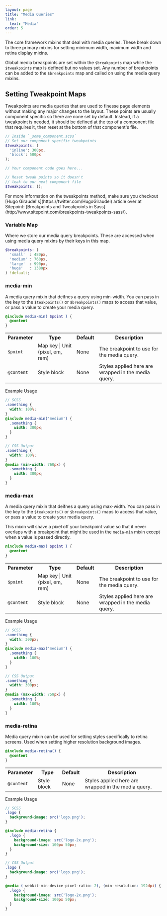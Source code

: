 ```yaml
---
layout: page
title: "Media Queries"
link:
  text: "Media"
order: 5
---
```


The core framework mixins that deal with media queries. These break down to three primary mixins for setting minimum width, maximum width and retina display mixins.

Global media breakpoints are set within the `$breakpoints` map while the `$tweakpoints` map is defined but no values set. Any number of breakpoints can be added to the <code>$breakpoints</code> map and called on using the media query mixins.

## Setting Tweakpoint Maps

Tweakpoints are media queries that are used to finesse page elements without making any major changes to the layout. These points are usually component specific so there are none set by default. Instead, if a tweakpoint is needed, it should be defined at the top of a component file that requires it, then reset at the bottom of that component's file.

```scss
// Inside `_some_component.scss`
// Set our component specific tweakpoints
$tweakpoints: (
  'inline': 300px,
  'block': 500px
);

// Your component code goes here...

// Reset tweak points so it doesn't
// leak to our next component file
$tweakpoints: ();
```

<div class="notice info" markdown="1">
  For more information on the tweakpoints method, make sure you checkout [Hugo Giraudel's](https://twitter.com/HugoGiraudel) article over at Sitepoint: [Breakpoints and Tweakpoints in Sass](http://www.sitepoint.com/breakpoints-tweakpoints-sass/).
</div>

<div id="toc" class="toc"></div>

<section id="map-breakpoints" class="docs-item" markdown="1">

### Variable Map

Where we store our media query breakpoints. These are accessed when using media query mixins by their keys in this map.

```scss
$breakpoints: (
  'small'  : 480px,
  'medium' : 760px,
  'large'  : 990px,
  'huge'   : 1380px
) !default;
```

</section><!-- .docs-item -->

<section id="mixin-media-min" class="docs-item" markdown="1">

### media-min

A media query mixin that deifnes a query using min-width. You can pass in the key to the `$teakpoints()` or `$breakpoints()` maps to access that value, or pass a value to create your media query.

```scss
@include media-min( $point ) {
  @content
}
```

<table class="table table-docs">
  <tr>
    <th>Parameter</th>
    <th>Type</th>
    <th>Default</th>
    <th>Description</th>
  </tr>
  <tr>
    <td><code>$point</code></td>
    <td>Map key | Unit (pixel, em, rem)</td>
    <td><span class="text-soften">None</span></td>
    <td>The breakpoint to use for the media query.</td>
  </tr>
  <tr>
    <td><code>@content</code></td>
    <td>Style block</td>
    <td><span class="text-soften">None</span></td>
    <td>Styles applied here are wrapped in the media query.</td>
  </tr>
</table>

<p class="subheading">Example Usage</p>

```scss
// SCSS
.something {
  width: 100%;
}
@include media-min('medium') {
  .something {
    width: 300px;
  }
}

// CSS Output
.something {
  width: 100%;
}
@media (min-width: 760px) {
  .something {
    width: 300px;
  }
}
```

</section><!-- .docs-item -->

<section id="mixin-media-max" class="docs-item" markdown="1">

### media-max

A media query mixin that deifnes a query using max-width. You can pass in the key to the `$teakpoints()` or `$breakpoints()` maps to access that value, or pass a value to create your media query.

This mixin will shave a pixel off your breakpoint value so that it never overlaps with a breakpoint that might be used in the `media-min` mixin except when a value is passed directly.

```scss
@include media-max( $point ) {
  @content
}
```

<table class="table table-docs">
  <tr>
    <th>Parameter</th>
    <th>Type</th>
    <th>Default</th>
    <th>Description</th>
  </tr>
  <tr>
    <td><code>$point</code></td>
    <td>Map key | Unit (pixel, em, rem)</td>
    <td><span class="text-soften">None</span></td>
    <td>The breakpoint to use for the media query.</td>
  </tr>
  <tr>
    <td><code>@content</code></td>
    <td>Style block</td>
    <td><span class="text-soften">None</span></td>
    <td>Styles applied here are wrapped in the media query.</td>
  </tr>
</table>

<p class="subheading">Example Usage</p>

```scss
// SCSS
.something {
  width: 300px;
}
@include media-max('medium') {
  .something {
    width: 100%;
  }
}

// CSS Output
.something {
  width: 300px;
}
@media (max-width: 759px) {
  .something {
    width: 100%;
  }
}
```

</section><!-- .docs-item -->

<section id="mixin-media-retina" class="docs-item" markdown="1">

### media-retina

Media query mixin can be used for setting styles specifically to retina screens. Used when setting higher resolution background images.

```scss
@include media-retina() {
  @content
}
```

<table class="table table-docs">
  <tr>
    <th>Parameter</th>
    <th>Type</th>
    <th>Default</th>
    <th>Description</th>
  </tr>
  <tr>
    <td><code>@content</code></td>
    <td>Style block</td>
    <td><span class="text-soften">None</span></td>
    <td>Styles applied here are wrapped in the media query.</td>
  </tr>
</table>

<p class="subheading">Example Usage</p>

```scss
// SCSS
.logo {
  background-image: src('logo.png');
}

@include media-retina {
  .logo {
    background-image: src('logo-2x.png');
    background-size: 100px 50px;
  }
}

// CSS Output
.logo {
  background-image: src('logo.png');
}

@media (-webkit-min-device-pixel-ratio: 2), (min-resolution: 192dpi) {
  .logo {
    background-image: src('logo-2x.png');
    background-size: 100px 50px;
  }
}
```

</section><!-- .docs-item -->
